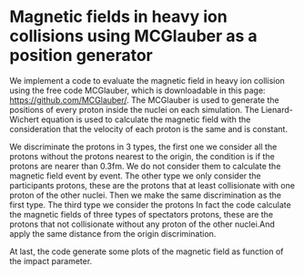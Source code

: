 # Magnetic fields in heavy ion collisions using MCGlauber as a position generator
  We implement a code to evaluate the magnetic field in heavy ion collision using the free code MCGlauber, which is downloadable in this page: https://github.com/MCGlauber/. The MCGlauber is used to generate the positions of every proton inside the nuclei on each simulation. The Lienard-Wichert equation is used to calculate the magnetic field with the consideration that the velocity of each proton is the same and is constant. 
 
We discriminate the protons in 3 types, the first one we consider all the protons without the protons nearest to the origin, the condition is if the protons are nearer than 0.3fm. We do not consider them to calculate the magnetic field event by event.
The other type we only consider the participants protons, these are the protons that at least collisionate with one proton of the other nuclei. Then we make the same discrimination as the first type.  The third type we consider the protons
In fact the code calculate the magnetic fields of three types of spectators protons, these are the protons that not collisionate without any proton of the other nuclei.And apply the same distance from the origin discrimination.

At last, the code generate some plots of the magnetic field as function of the impact parameter.





